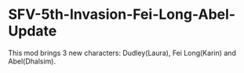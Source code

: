 # SFV-5th-Invasion-Fei-Long-Abel-Update
 This mod brings 3 new characters: Dudley(Laura), Fei Long(Karin) and Abel(Dhalsim).
